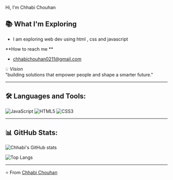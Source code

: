 Hi, I'm Chhabi Chouhan  

## 📚 What I'm Exploring  
- I am exploring web dev using html , css and javascript

**How to reach me **
- chhabichouhan0211@gmail.com

💡 *Vision*  
"building solutions that empower people and shape a smarter future."  

---

## 🛠 Languages and Tools:  
![JavaScript](https://img.shields.io/badge/JavaScript-yellow?logo=javascript&logoColor=black)
![HTML5](https://img.shields.io/badge/HTML5-orange?logo=html5&logoColor=white)
![CSS3](https://img.shields.io/badge/CSS3-blue?logo=css3&logoColor=white)

---

## 📊 GitHub Stats:  

![Chhabi's GitHub stats](https://github-readme-stats.vercel.app/api?username=YOURUSERNAME&show_icons=true&theme=radical)  

![Top Langs](https://github-readme-stats.vercel.app/api/top-langs/?username=YOURUSERNAME&layout=compact&theme=radical)  

---

⭐ From [Chhabi Chouhan](https://github.com/YOURUSERNAME)
